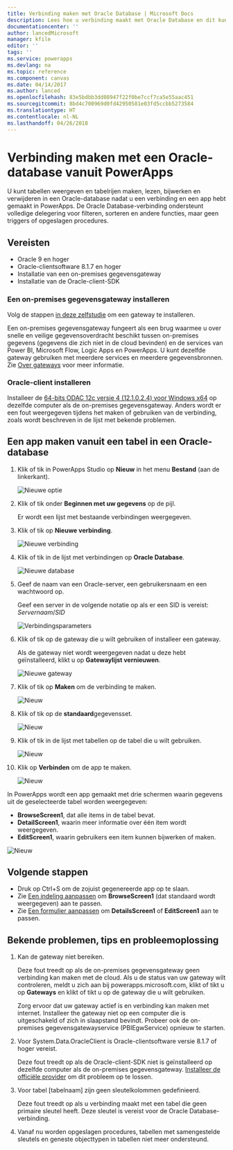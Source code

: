```yaml
---
title: Verbinding maken met Oracle Database | Microsoft Docs
description: Lees hoe u verbinding maakt met Oracle Database en dit kunt gebruiken voor het maken van apps in PowerApps.
documentationcenter: ''
author: lancedMicrosoft
manager: kfile
editor: ''
tags: ''
ms.service: powerapps
ms.devlang: na
ms.topic: reference
ms.component: canvas
ms.date: 04/14/2017
ms.author: lanced
ms.openlocfilehash: 83e5bdbb3dd08947f22f0be7ccf7ca5e55aac451
ms.sourcegitcommit: 8bd4c700969d0fd42950581e03fd5ccbb5273584
ms.translationtype: HT
ms.contentlocale: nl-NL
ms.lasthandoff: 04/26/2018
---
```

# <a name="connect-to-an-oracle-database-from-powerapps"></a>Verbinding maken met een Oracle-database vanuit PowerApps
U kunt tabellen weergeven en tabelrijen maken, lezen, bijwerken en verwijderen in een Oracle-database nadat u een verbinding en een app hebt gemaakt in PowerApps. De Oracle Database-verbinding ondersteunt volledige delegering voor filteren, sorteren en andere functies, maar geen triggers of opgeslagen procedures.

## <a name="prerequisites"></a>Vereisten
* Oracle 9 en hoger
* Oracle-clientsoftware 8.1.7 en hoger
* Installatie van een on-premises gegevensgateway
* Installatie van de Oracle-client-SDK

### <a name="install-an-on-premises-data-gateway"></a>Een on-premises gegevensgateway installeren
Volg de stappen [in deze zelfstudie](../gateway-management.md) om een gateway te installeren.

Een on-premises gegevensgateway fungeert als een brug waarmee u over snelle en veilige gegevensoverdracht beschikt tussen on-premises gegevens (gegevens die zich niet in de cloud bevinden) en de services van Power BI, Microsoft Flow, Logic Apps en PowerApps. U kunt dezelfde gateway gebruiken met meerdere services en meerdere gegevensbronnen. Zie [Over gateways](../gateway-reference.md) voor meer informatie.

### <a name="install-oracle-client"></a>Oracle-client installeren
Installeer de [64-bits ODAC 12c versie 4 (12.1.0.2.4) voor Windows x64](http://www.oracle.com/technetwork/database/windows/downloads/index-090165.html) op dezelfde computer als de on-premises gegevensgateway. Anders wordt er een fout weergegeven tijdens het maken of gebruiken van de verbinding, zoals wordt beschreven in de lijst met bekende problemen.

## <a name="create-an-app-from-a-table-in-an-oracle-database"></a>Een app maken vanuit een tabel in een Oracle-database
1. Klik of tik in PowerApps Studio op **Nieuw** in het menu **Bestand** (aan de linkerkant).
   
   ![Nieuwe optie](./media/connection-oracledb/new-app.png)
2. Klik of tik onder **Beginnen met uw gegevens** op de pijl.
   
      Er wordt een lijst met bestaande verbindingen weergegeven.
3. Klik of tik op **Nieuwe verbinding**.
   
   ![Nieuwe verbinding](./media/connection-oracledb/new-connection.png)
4. Klik of tik in de lijst met verbindingen op **Oracle Database**.
   
   ![Nieuwe database](./media/connection-oracledb/oracle-db.png)
5. Geef de naam van een Oracle-server, een gebruikersnaam en een wachtwoord op.
   
    Geef een server in de volgende notatie op als er een SID is vereist:<br>
    *Servernaam*/*SID*
   
   ![Verbindingsparameters](./media/connection-oracledb/connection-params.png)
6. Klik of tik op de gateway die u wilt gebruiken of installeer een gateway.
   
    Als de gateway niet wordt weergegeven nadat u deze hebt geïnstalleerd, klikt u op **Gatewaylijst vernieuwen**.
   
   ![Nieuwe gateway](./media/connection-oracledb/choose-gateway.png)
7. Klik of tik op **Maken** om de verbinding te maken.
   
   ![Nieuw](./media/connection-oracledb/create-button.png)
8. Klik of tik op de **standaard**gegevensset.
   
   ![Nieuw](./media/connection-oracledb/choose-dataset.png)
9. Klik of tik in de lijst met tabellen op de tabel die u wilt gebruiken.
   
   ![Nieuw](./media/connection-oracledb/choose-table.png)
10. Klik op **Verbinden** om de app te maken.
    
    ![Nieuw](./media/connection-oracledb/connect-button.png)

In PowerApps wordt een app gemaakt met drie schermen waarin gegevens uit de geselecteerde tabel worden weergegeven:

* **BrowseScreen1**, dat alle items in de tabel bevat.
* **DetailScreen1**, waarin meer informatie over één item wordt weergegeven.
* **EditScreen1**, waarin gebruikers een item kunnen bijwerken of maken.

![Nieuw](./media/connection-oracledb/afd-app.png)

## <a name="next-steps"></a>Volgende stappen
* Druk op Ctrl+S om de zojuist gegenereerde app op te slaan.
* Zie [Een indeling aanpassen](../customize-layout-sharepoint.md) om **BrowseScreen1** (dat standaard wordt weergegeven) aan te passen.
* Zie [Een formulier aanpassen](../customize-forms-sharepoint.md) om **DetailsScreen1** of **EditScreen1** aan te passen.

## <a name="known-issues-tips-and-troubleshooting"></a>Bekende problemen, tips en probleemoplossing
1. Kan de gateway niet bereiken.
   
    Deze fout treedt op als de on-premises gegevensgateway geen verbinding kan maken met de cloud. Als u de status van uw gateway wilt controleren, meldt u zich aan bij powerapps.microsoft.com, klikt of tikt u op **Gateways** en klikt of tikt u op de gateway die u wilt gebruiken.
   
    Zorg ervoor dat uw gateway actief is en verbinding kan maken met internet. Installeer the gateway niet op een computer die is uitgeschakeld of zich in slaapstand bevindt. Probeer ook de on-premises gegevensgatewayservice (PBIEgwService) opnieuw te starten.
2. Voor System.Data.OracleClient is Oracle-clientsoftware versie 8.1.7 of hoger vereist.
   
    Deze fout treedt op als de Oracle-client-SDK niet is geïnstalleerd op dezelfde computer als de on-premises gegevensgateway. [Installeer de officiële provider](https://go.microsoft.com/fwlink/p/?LinkID=272376) om dit probleem op te lossen.
3. Voor tabel [tabelnaam] zijn geen sleutelkolommen gedefinieerd.
   
    Deze fout treedt op als u verbinding maakt met een tabel die geen primaire sleutel heeft. Deze sleutel is vereist voor de Oracle Database-verbinding.
4. Vanaf nu worden opgeslagen procedures, tabellen met samengestelde sleutels en geneste objecttypen in tabellen niet meer ondersteund.

